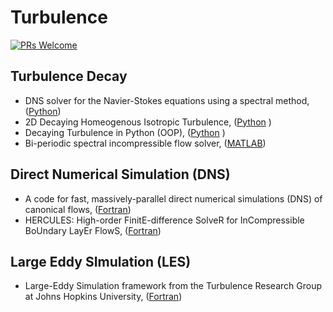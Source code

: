 # Turbulence

[![PRs Welcome](https://img.shields.io/badge/PRs-welcome-brightgreen.svg?style=flat-square)](http://makeapullrequest.com)



## Turbulence Decay
* DNS solver for the Navier-Stokes equations using a spectral method, ([Python](https://github.com/danielhalvorsen/Project_Turbulence_Modelling))
* 2D Decaying Homeogenous Isotropic Turbulence, ([Python](https://github.com/sayin/Pyhton_LES_solver_2D_decaying_trubulence) )
* Decaying Turbulence in Python (OOP), ([Python](https://github.com/marinlauber/2D-Turbulence-Python) )
* Bi-periodic spectral incompressible flow solver, ([MATLAB](http://www.seas.ucla.edu/fluidflow/codes.html))

## Direct Numerical Simulation (DNS)
* A code for fast, massively-parallel direct numerical simulations (DNS) of canonical flows, ([Fortran](https://github.com/p-costa/CaNS))
* HERCULES:  High-order FinitE-difference SolveR for InCompressible BoUndary LayEr FlowS, ([Fortran](https://github.com/friedenhe/hercules))

## Large Eddy SImulation (LES)
* Large-Eddy Simulation framework from the Turbulence Research Group at Johns Hopkins University, ([Fortran](https://github.com/lesgo-jhu/lesgo))





